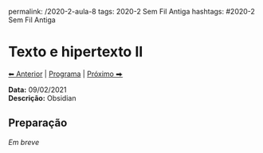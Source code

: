 permalink: /2020-2-aula-8
tags: 2020-2 Sem Fil Antiga
hashtags: #2020-2 Sem Fil Antiga

# Texto e hipertexto II

[⬅ Anterior](2020-2-aula-7) | [Programa](/2020-2-sem) | [Próximo ⮕](2020-2-aula-9)    

**Data:** 09/02/2021  
**Descrição:** Obsidian

## Preparação

*Em breve*
